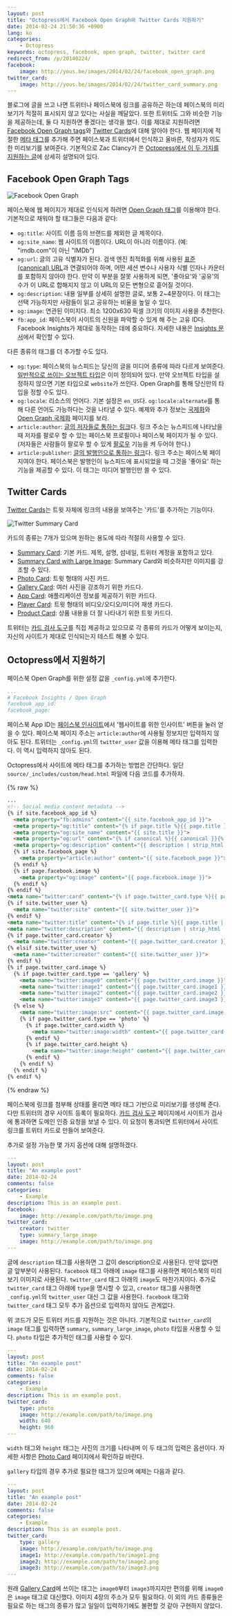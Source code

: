 ```yaml
---
layout: post
title: "Octopress에서 Facebook Open Graph와 Twitter Cards 지원하기"
date: 2014-02-24 21:50:36 +0900
lang: ko
categories:
    - Octopress
keywords: octopress, facebook, open graph, twitter, twitter card
redirect_from: /p/20140224/
facebook:
    image: http://yous.be/images/2014/02/24/facebook_open_graph.png
twitter_card:
    image: http://yous.be/images/2014/02/24/twitter_card_summary.png
---
```


블로그에 글을 쓰고 나면 트위터나 페이스북에 링크를 공유하곤 하는데 페이스북의 미리보기가 적절히 표시되지 않고 있다는 사실을 깨달았다. 또한 트위터도 그와 비슷한 기능을 제공하는데, 둘 다 지원하면 좋겠다는 생각을 했다. 이를 제대로 지원하려면 [Facebook Open Graph tags][]와 [Twitter Cards][]에 대해 알아야 한다. 웹 페이지에 적절한 [메타 태그][Meta element]를 추가해 주면 페이스북과 트위터에서 인식하고 올바른, 작성자가 의도한 미리보기를 보여준다. 기본적으로 Zac Clancy가 쓴 [Octopress에서 이 두 가지를 지원하는 글][Black Glasses]에 상세히 설명되어 있다.

[Facebook Open Graph tags]: https://developers.facebook.com/docs/opengraph/howtos/maximizing-distribution-media-content#tags
[Twitter Cards]: https://dev.twitter.com/docs/cards
[Meta element]: http://en.wikipedia.org/wiki/Meta_element
[Black Glasses]: http://blackglasses.me/2013/09/19/twitter-cards-facebook-open-graph-and-octopress/

<!-- more -->

## <a id="facebook-open-graph-tags"></a>Facebook Open Graph Tags

![Facebook Open Graph](/images/2014/02/24/facebook_open_graph.png "Facebook Open Graph")

페이스북에 웹 페이지가 제대로 인식되게 하려면 [Open Graph 태그][Facebook Open Graph tags]를 이용해야 한다. 기본적으로 채워야 할 태그들은 다음과 같다:

- `og:title`: 사이트 이름 등의 브랜드를 제외한 글 제목이다.
- `og:site_name`: 웹 사이트의 이름이다. URL이 아니라 이름이다. (예: "imdb.com"이 아닌 "IMDb")
- `og:url`: 글의 고유 식별자가 된다. 검색 엔진 최적화를 위해 사용된 [표준(canonical) URL][Canonical link element]과 연결되어야 하며, 어떤 세션 변수나 사용자 식별 인자나 카운터를 포함하지 않아야 한다. 만약 이 부분을 잘못 사용하게 되면, '좋아요'와 '공유'의 수가 이 URL로 합해지지 않고 이 URL의 모든 변형으로 흩어질 것이다.
- `og:description`: 내용 일부를 상세히 설명한 글로, 보통 2~4문장이다. 이 태그는 선택 가능하지만 사람들이 읽고 공유하는 비율을 높일 수 있다.
- `og:image`: 연관된 이미지다. 최소 1200x630 픽셀 크기의 이미지 사용을 추천한다.
- `fb:app_id`: 페이스북이 사이트의 신원을 파악할 수 있게 해 주는 고유 ID다. Facebook Insights가 제대로 동작하는 데에 중요하다. 자세한 내용은 [Insights 문서][Insights documentation]에서 확인할 수 있다.

[Canonical link element]: http://en.wikipedia.org/wiki/Canonical_link_element
[Insights documentation]: https://developers.facebook.com/docs/insights/

다른 종류의 태그를 더 추가할 수도 있다.

- `og:type`: 페이스북의 뉴스피드는 당신의 글을 미디어 종류에 따라 다르게 보여준다.[일반적으로 쓰이는 오브젝트 타입][number of different common object types]은 이미 정의되어 있다. 만약 오브젝트 타입을 설정하지 않으면 기본 타입으로 `website`가 쓰인다. Open Graph를 통해 당신만의 타입을 정할 수도 있다.
- `og:locale`: 리소스의 언어다. 기본 설정은 `en_US`다. `og:locale:alternate`를 통해 다른 언어도 가능하다는 것을 나타낼 수 있다. 예제와 추가 정보는 [국제화][Internationalization]와 [Open Graph 국제화][Open Graph Internationalization] 페이지를 보라.
- `article:author`: [글의 저자들로 통하는 링크][property links to the authors of the article]다. 링크 주소는 뉴스피드에 나타났을 때 저자를 팔로우 할 수 있는 페이스북 프로필이나 페이스북 페이지가 될 수 있다. (저자들은 사람들이 팔로우 할 수 있게 [팔로우][follow] 기능을 켜 두어야 한다.)
- `article:publisher`: [글의 발행인으로 통하는 링크][property links to the publisher of the article]다. 링크 주소는 페이스북 페이지여야 한다. 페이스북은 발행인이 뉴스피드에 표시되었을 때 그것을 '좋아요' 하는 기능을 제공할 수 있다. 이 태그는 미디어 발행인만 쓸 수 있다.

[number of different common object types]: http://ogp.me/#types
[Internationalization]: https://developers.facebook.com/docs/internationalization/
[Open Graph Internationalization]: https://developers.facebook.com/docs/technical-guides/opengraph/internationalization/
[property links to the authors of the article]: https://developers.facebook.com/docs/reference/opengraph/object-type/article
[follow]: https://developers.facebook.com/docs/opengraph/howtos/maximizing-distribution-media-content#follow
[property links to the publisher of the article]: https://developers.facebook.com/docs/reference/opengraph/object-type/article

## <a id="twitter-cards"></a>Twitter Cards

[Twitter Cards][]는 트윗 자체에 링크의 내용을 보여주는 '카드'를 추가하는 기능이다.

![Twitter Summary Card](/images/2014/02/24/twitter_card_summary.png "Twitter Summary Card")

카드의 종류는 7개가 있으며 원하는 용도에 따라 적절히 사용할 수 있다.

- [Summary Card][]: 기본 카드. 제목, 설명, 섬네일, 트위터 계정을 포함하고 있다.
- [Summary Card with Large Image][]: Summary Card와 비슷하지만 이미지를 강조할 수 있다.
- [Photo Card][]: 트윗 형태의 사진 카드.
- [Gallery Card][]: 여러 사진을 강조하기 위한 카드다.
- [App Card][]: 애플리케이션 정보를 제공하기 위한 카드다.
- [Player Card][]: 트윗 형태의 비디오/오디오/미디어 재생 카드다.
- [Product Card][]: 상품 내용을 더 잘 나타내기 위한 트윗 카드다.

[Summary Card]: https://dev.twitter.com/docs/cards/types/summary-card
[Summary Card with Large Image]: https://dev.twitter.com/docs/cards/large-image-summary-card
[Photo Card]: https://dev.twitter.com/docs/cards/types/photo-card
[Gallery Card]: https://dev.twitter.com/docs/cards/types/gallery-card
[App Card]: https://dev.twitter.com/docs/cards/types/app-card
[Player Card]: https://dev.twitter.com/docs/cards/types/player-card
[Product Card]: https://dev.twitter.com/docs/cards/types/product-card

트위터는 [카드 검사 도구][Card Validator]를 직접 제공하고 있으므로 각 종류의 카드가 어떻게 보이는지, 자신의 사이트가 제대로 인식되는지 테스트 해볼 수 있다.

[Card Validator]: https://cards-dev.twitter.com/validator

## <a id="support-in-octopress"></a>Octopress에서 지원하기

페이스북 Open Graph를 위한 설정 값을 `_config.yml`에 추가한다.

``` yaml
...
# Facebook Insights / Open Graph
facebook_app_id:
facebook_page:
```

페이스북 App ID는 [페이스북 인사이트][Facebook Insights]에서 '웹사이트를 위한 인사이트' 버튼을 눌러 얻을 수 있다. 페이스북 페이지 주소는 `article:author`에 사용될 정보지만 입력하지 않아도 된다. 트위터는 `_config.yml`의 `twitter_user` 값을 이용해 메타 태그를 입력한다. 이 역시 입력하지 않아도 된다.

[Facebook Insights]: https://www.facebook.com/insights/

Octopress에서 사이트에 메타 태그를 추가하는 방법은 간단하다. 일단 `source/_includes/custom/head.html` 파일에 다음 코드를 추가하자.

{% raw %}
``` html
...
<!-- Social media content metadata -->
{% if site.facebook_app_id %}
  <meta property="fb:admins" content="{{ site.facebook_app_id }}">
  <meta property="og:title" content="{% if page.title %}{{ page.title }}{% else %}{{ site.title }}{% endif %}">
  <meta property="og:site_name" content="{{ site.title }}">
  <meta property="og:url" content="{% if canonical %}{{ canonical }}{% else %}{{ site.url }}{% endif %}">
  <meta property="og:description" content="{{ description | strip_html | condense_spaces | truncate:200 }}">
  {% if site.facebook_page %}
    <meta property="article:author" content="{{ site.facebook_page }}">
  {% endif %}
  {% if page.facebook.image %}
    <meta property="og:image" content="{{ page.facebook.image }}">
  {% endif %}
{% endif %}
<meta name="twitter:card" content="{% if page.twitter_card.type %}{{ page.twitter_card.type }}{% else %}summary{% endif %}">
{% if site.twitter_user %}
  <meta name="twitter:site" content="{{ site.twitter_user }}">
{% endif %}
<meta name="twitter:title" content="{% if page.title %}{{ page.title | truncate:70 }}{% else %}{{ site.title | truncate:70 }}{% endif %}">
<meta name="twitter:description" content="{{ description | strip_html | condense_spaces | truncate:200 }}">
{% if page.twitter_card.creator %}
  <meta name="twitter:creator" content="{{ page.twitter_card.creator }}">
{% elsif site.twitter_user %}
  <meta name="twitter:creator" content="{{ site.twitter_user }}">
{% endif %}
{% if page.twitter_card.image %}
  {% if page.twitter_card.type == 'gallery' %}
    <meta name="twitter:image0" content="{{ page.twitter_card.image }}">
    <meta name="twitter:image1" content="{{ page.twitter_card.image1 }}">
    <meta name="twitter:image2" content="{{ page.twitter_card.image2 }}">
    <meta name="twitter:image3" content="{{ page.twitter_card.image3 }}">
  {% else %}
    <meta name="twitter:image:src" content="{{ page.twitter_card.image }}">
    {% if page.twitter_card.type == 'photo' %}
      {% if page.twitter_card.width %}
        <meta name="twitter:image:width" content="{{ page.twitter_card.width }}">
      {% endif %}
      {% if page.twitter_card.height %}
        <meta name="twitter:image:height" content="{{ page.twitter_card.height }}">
      {% endif %}
    {% endif %}
  {% endif %}
{% endif %}
```
{% endraw %}

페이스북에 링크를 첨부해 상태를 올리면 메타 태그 기반으로 미리보기를 생성해 준다. 다만 트위터의 경우 사이트 등록이 필요하다. [카드 검사 도구][Card Validator] 페이지에서 사이트가 검사에 통과하면 도메인 인증 요청을 보낼 수 있다. 이 요청이 통과되면 트위터에서 사이트 링크를 트위터 카드로 만들어 보여준다.

추가로 설정 가능한 몇 가지 옵션에 대해 설명하겠다.

``` yaml
---
layout: post
title: "An example post"
date: 2014-02-24
comments: false
categories:
    - Example
description: This is an example post.
facebook:
    image: http://example.com/path/to/image.png
twitter_card:
    creator: twitter
    type: summary_large_image
    image: http://example.com/path/to/image.png
---
```

글에 `description` 태그를 사용하면 그 값이 description으로 사용된다. 만약 없다면 글 앞부분이 사용된다. `facebook` 태그 아래에 `image` 태그를 사용하면 페이스북의 미리보기 이미지로 사용된다. `twitter_card` 태그 아래의 `image`도 마찬가지이다. 추가로 `twitter_card` 태그 아래에 `type`을 명시할 수 있고, `creator` 태그를 사용하면 `_config.yml`의 `twitter_user` 대신 그 값을 사용한다. `facebook` 태그와 `twitter_card` 태그 모두 추가 옵션으로 입력하지 않아도 관계없다.

위 코드가 모든 트위터 카드를 지원하는 것은 아니다. 기본적으로 `twitter_card`의 `image` 태그를 입력하면 `summary`, `summary_large_image`, `photo` 타입을 사용할 수 있다. `photo` 타입은 추가적인 태그를 사용할 수 있다.

``` yaml
---
layout: post
title: "An example post"
date: 2014-02-24
comments: false
categories:
    - Example
description: This is an example post.
twitter_card:
    type: photo
    image: http://example.com/path/to/image.png
    width: 640
    height: 960
---
```

`width` 태그와 `height` 태그는 사진의 크기를 나타내며 이 두 태그의 입력은 옵션이다. 자세한 사항은 [Photo Card][] 페이지에서 확인하길 바란다.

`gallery` 타입의 경우 추가로 필요한 태그가 있으며 예제는 다음과 같다.

``` yaml
---
layout: post
title: "An example post"
date: 2014-02-24
comments: false
categories:
    - Example
description: This is an example post.
twitter_card:
    type: gallery
    image: http://example.com/path/to/image.png
    image1: http://example.com/path/to/image1.png
    image2: http://example.com/path/to/image2.png
    image3: http://example.com/path/to/image3.png
---
```

원래 [Gallery Card][]에 쓰이는 태그는 `image0`부터 `image3`까지지만 편의를 위해 `image0`은 `image` 태그로 대신했다. 이미지 4장의 주소가 모두 필요하다. 이 외의 카드 종류들은 필요로 하는 태그의 종류가 많고 일일이 입력하기에도 불편할 것 같아 구현하지 않았다.
